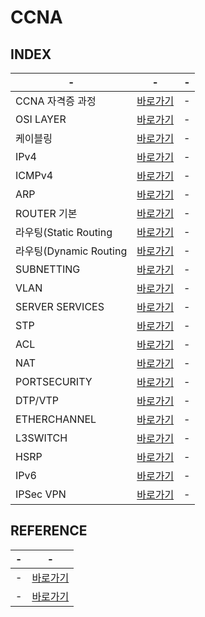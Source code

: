 # CCNA

INDEX
---
|-|-|-|
|-|-|-|
|CCNA 자격증 과정|[바로가기](./DOCUMENT/01)|-|
|OSI LAYER|[바로가기](./DOCUMENT/02)|-|
|케이블링|[바로가기](./DOCUMENT/03)|-|
|IPv4|[바로가기](./DOCUMENT/04)|-|
|ICMPv4|[바로가기](./DOCUMENT/05)|-|
|ARP|[바로가기](./DOCUMENT/06)|-|
|ROUTER 기본|[바로가기](./DOCUMENT/07)|-|
|라우팅(Static Routing|[바로가기](./DOCUMENT/08)|-|
|라우팅(Dynamic Routing|[바로가기](./DOCUMENT/09)|-|
|SUBNETTING|[바로가기](./DOCUMENT/10)|-|
|VLAN|[바로가기](./DOCUMENT/11)|-|
|SERVER SERVICES|[바로가기](./DOCUMENT/12)|-|
|STP|[바로가기](./DOCUMENT/13)|-|
|ACL|[바로가기](./DOCUMENT/14)|-|
|NAT|[바로가기](./DOCUMENT/15)|-|
|PORTSECURITY|[바로가기](./DOCUMENT/16)|-|
|DTP/VTP|[바로가기](./DOCUMENT/17)|-|
|ETHERCHANNEL|[바로가기](./DOCUMENT/18)|-|
|L3SWITCH|[바로가기](./DOCUMENT/19)|-|
|HSRP|[바로가기](./DOCUMENT/20)|-|
|IPv6|[바로가기](./DOCUMENT/21)|-|
|IPSec VPN|[바로가기](./DOCUMENT/22)|-|

REFERENCE
---

|-|-|
|-|-|
|-|[바로가기](https://www.examtopics.com/exams/cisco/200-301/view/1/)|
|-|[바로가기](https://itexamanswers.net/ccna-200-301-dumps-full-questions-exam-study-guide-free.html)|



 


